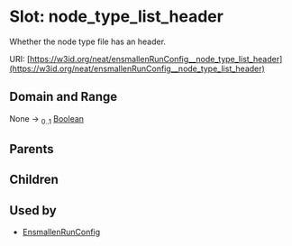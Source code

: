 
# Slot: node_type_list_header


Whether the node type file has an header.

URI: [https://w3id.org/neat/ensmallenRunConfig__node_type_list_header](https://w3id.org/neat/ensmallenRunConfig__node_type_list_header)


## Domain and Range

None &#8594;  <sub>0..1</sub> [Boolean](types/Boolean.md)

## Parents


## Children


## Used by

 * [EnsmallenRunConfig](EnsmallenRunConfig.md)
